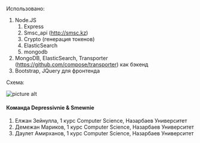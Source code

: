 Использовано:

1. Node.JS
    1. Express
    2. Smsc_api (http://smsc.kz)
    3. Crypto (генерация токенов)
    4. ElasticSearch
    5. mongodb
2. MongoDB, ElasticSearch, Transporter (https://github.com/compose/transporter) как бэкенд
3. Bootstrap, JQuery для фронтенда

Схема:

![picture alt](https://github.com/seekmtheseeker/sberbank_hackathon/blob/master/images/schema.jpg "Title is optional")


#### Команда Depressivnie & Smewnie ####
1. Елжан Зейнулла, 1 курс Computer Science, Назарбаев Университет
2. Демежан Мариков, 1 курс Computer Science, Назарбаев Университет
3. Даулет Амирханов, 1 курс Computer Science, Назарбаев Университет
